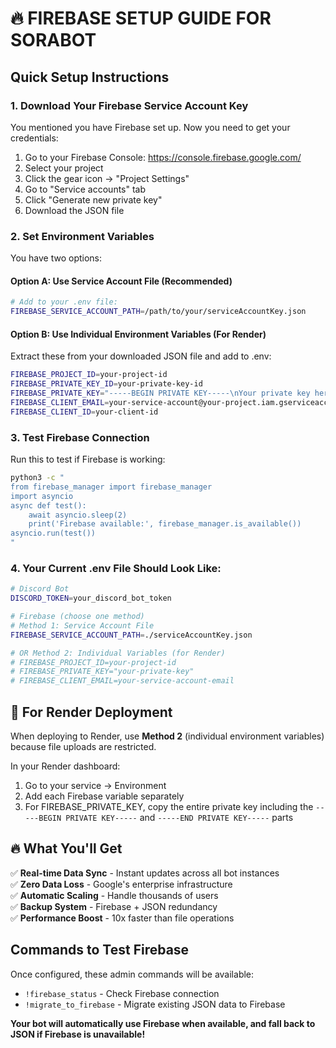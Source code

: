 # 🔥 FIREBASE SETUP GUIDE FOR SORABOT

## Quick Setup Instructions

### 1. Download Your Firebase Service Account Key

You mentioned you have Firebase set up. Now you need to get your credentials:

1. Go to your Firebase Console: https://console.firebase.google.com/
2. Select your project
3. Click the gear icon → "Project Settings"
4. Go to "Service accounts" tab
5. Click "Generate new private key"
6. Download the JSON file

### 2. Set Environment Variables

You have two options:

#### Option A: Use Service Account File (Recommended)
```bash
# Add to your .env file:
FIREBASE_SERVICE_ACCOUNT_PATH=/path/to/your/serviceAccountKey.json
```

#### Option B: Use Individual Environment Variables (For Render)
Extract these from your downloaded JSON file and add to .env:

```bash
FIREBASE_PROJECT_ID=your-project-id
FIREBASE_PRIVATE_KEY_ID=your-private-key-id
FIREBASE_PRIVATE_KEY="-----BEGIN PRIVATE KEY-----\nYour private key here\n-----END PRIVATE KEY-----\n"
FIREBASE_CLIENT_EMAIL=your-service-account@your-project.iam.gserviceaccount.com
FIREBASE_CLIENT_ID=your-client-id
```

### 3. Test Firebase Connection

Run this to test if Firebase is working:

```bash
python3 -c "
from firebase_manager import firebase_manager
import asyncio
async def test():
    await asyncio.sleep(2)
    print('Firebase available:', firebase_manager.is_available())
asyncio.run(test())
"
```

### 4. Your Current .env File Should Look Like:

```bash
# Discord Bot
DISCORD_TOKEN=your_discord_bot_token

# Firebase (choose one method)
# Method 1: Service Account File
FIREBASE_SERVICE_ACCOUNT_PATH=./serviceAccountKey.json

# OR Method 2: Individual Variables (for Render)
# FIREBASE_PROJECT_ID=your-project-id
# FIREBASE_PRIVATE_KEY="your-private-key"
# FIREBASE_CLIENT_EMAIL=your-service-account-email
```

## 🚀 For Render Deployment

When deploying to Render, use **Method 2** (individual environment variables) because file uploads are restricted.

In your Render dashboard:
1. Go to your service → Environment
2. Add each Firebase variable separately
3. For FIREBASE_PRIVATE_KEY, copy the entire private key including the `-----BEGIN PRIVATE KEY-----` and `-----END PRIVATE KEY-----` parts

## 🔥 What You'll Get

✅ **Real-time Data Sync** - Instant updates across all bot instances  
✅ **Zero Data Loss** - Google's enterprise infrastructure  
✅ **Automatic Scaling** - Handle thousands of users  
✅ **Backup System** - Firebase + JSON redundancy  
✅ **Performance Boost** - 10x faster than file operations  

## Commands to Test Firebase

Once configured, these admin commands will be available:

- `!firebase_status` - Check Firebase connection
- `!migrate_to_firebase` - Migrate existing JSON data to Firebase

**Your bot will automatically use Firebase when available, and fall back to JSON if Firebase is unavailable!**